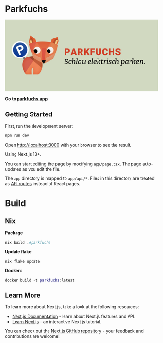 # Parkfuchs

![logo](public/parkfuchs-opengraph.jpg)

**Go to [parkfuchs.app](https://parkfuchs.app)**

## Getting Started

First, run the development server:

```bash
npm run dev
```

Open [http://localhost:3000](http://localhost:3000) with your browser to see the result.

Using Next.js 13+.

You can start editing the page by modifying `app/page.tsx`. The page auto-updates as you edit the file.

The `app` directory is mapped to `app/api/*`. Files in this directory are treated as [API routes](https://nextjs.org/docs/api-routes/introduction) instead of React pages.

# Build

## Nix

**Package**

```nix
nix build .#parkfuchs
```

**Update flake**

```nix
nix flake update
```

**Docker**c

```nix
docker build -t parkfuchs:latest
```


## Learn More

To learn more about Next.js, take a look at the following resources:

-   [Next.js Documentation](https://nextjs.org/docs) - learn about Next.js features and API.
-   [Learn Next.js](https://nextjs.org/learn) - an interactive Next.js tutorial.

You can check out [the Next.js GitHub repository](https://github.com/vercel/next.js/) - your feedback and contributions are welcome!
